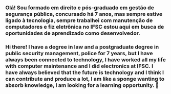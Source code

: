### Olá! Sou formado em direito e pós-graduado em gestão de segurança pública, concursado há 7 anos, mas sempre estive ligado à tecnologia, sempre trabalhei com manutenção de computadores e fiz eletrônica no IFSC estou aqui em busca de oportunidades de aprendizado como desenvolvedor.

 ### Hi there! I have a degree in law and a postgraduate degree in public security management, police for 7 years, but I have always been connected to technology, I have worked all my life with computer maintenance and I did electronics at IFSC. I have always believed that the future is technology and I think I can contribute and produce a lot, I am like a sponge wanting to absorb knowledge, I am looking for a learning opportunity. 👋